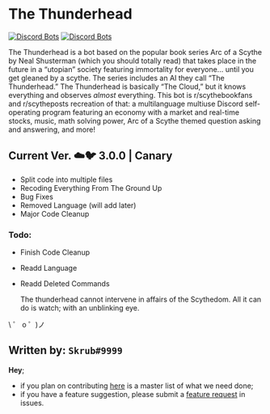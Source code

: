 # The Thunderhead

[![Discord Bots](https://top.gg/api/widget/lib/629799045954797609.svg)](https://top.gg/bot/629799045954797609)
[![Discord Bots](https://top.gg/api/widget/status/629799045954797609.svg)](https://top.gg/bot/629799045954797609)

The Thunderhead is a bot based on the popular book series Arc of a Scythe by Neal Shusterman (which you should totally read) that takes place in the future in a “utopian” society featuring immortality for everyone... until you get gleaned by a scythe. The series includes an AI they call “The Thunderhead.” The Thunderhead is basically “The Cloud,” but it knows everything and observes _almost_ everything. This bot is r/scythebookfans and r/scytheposts recreation of that: a multilanguage multiuse Discord self-operating program featuring an economy with a market and real-time stocks, music, math solving power, Arc of a Scythe themed question asking and answering, and more!

## Current Ver. ☁️🐦 3.0.0 | Canary

- Split code into multiple files 
- Recoding Everything From The Ground Up 
- Bug Fixes
- Removed Language (will add later)
- Major Code Cleanup

### Todo:

- Finish Code Cleanup
- Readd Language
- Readd Deleted Commands

  The thunderhead cannot intervene in affairs of the Scythedom. All it can do is watch; with an unblinking eye.

\ ゜ o ゜)ノ

## Written by: `Skrub#9999`

**Hey**;

- if you plan on contributing [here](https://trello.com/b/wtAYO1cr/thunderhead) is a master list of what we need done;
- if you have a feature suggestion, please submit a [feature request](https://github.com/humboldt123/the-thunderhead/issues/new?assignees=humboldt123&labels=enhancement&template=feature_request.md&title=%5BFEATURE+REQUEST%5D) in issues.
